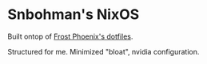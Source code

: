 # Snbohman's NixOS
Built ontop  of [Frost Phoenix's dotfiles](https://github.com/Frost-Phoenix/nixos-config).

Structured for me. Minimized "bloat", nvidia configuration.
